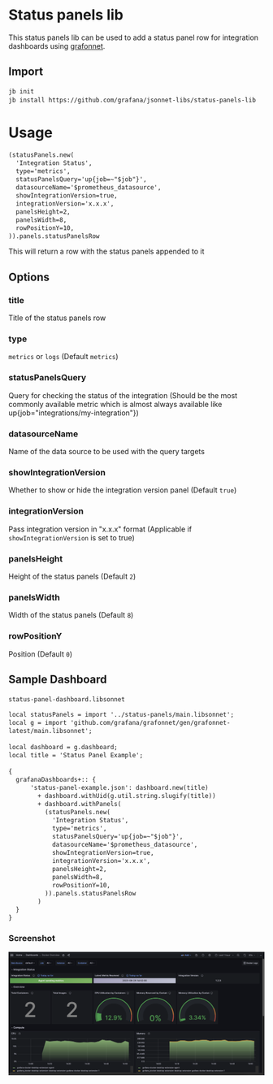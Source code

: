 # Status panels lib

This status panels lib can be used to add a status panel row for integration dashboards using [grafonnet](https://github.com/grafana/grafonnet).

## Import

```sh
jb init
jb install https://github.com/grafana/jsonnet-libs/status-panels-lib
```

# Usage

```
(statusPanels.new(
  'Integration Status',
  type='metrics',
  statusPanelsQuery='up{job=~"$job"}',
  datasourceName='$prometheus_datasource',
  showIntegrationVersion=true,
  integrationVersion='x.x.x',
  panelsHeight=2,
  panelsWidth=8,
  rowPositionY=10,
)).panels.statusPanelsRow
```

This will return a row with the status panels appended to it

## Options

### title

Title of the status panels row

### type

`metrics` or `logs` (Default `metrics`)

### statusPanelsQuery

Query for checking the status of the integration (Should be the most commonly available metric which is almost always available like up{job="integrations/my-integration"})

### datasourceName

Name of the data source to be used with the query targets

### showIntegrationVersion

Whether to show or hide the integration version panel (Default `true`)

### integrationVersion

Pass integration version in "x.x.x" format (Applicable if `showIntegrationVersion` is set to true)

### panelsHeight

Height of the status panels (Default `2`)

### panelsWidth

Width of the status panels (Default `8`)

### rowPositionY

Position (Default `0`)

## Sample Dashboard

`status-panel-dashboard.libsonnet`

```
local statusPanels = import '../status-panels/main.libsonnet';
local g = import 'github.com/grafana/grafonnet/gen/grafonnet-latest/main.libsonnet';

local dashboard = g.dashboard;
local title = 'Status Panel Example';

{
  grafanaDashboards+:: {
      'status-panel-example.json': dashboard.new(title)
        + dashboard.withUid(g.util.string.slugify(title))
        + dashboard.withPanels(
          (statusPanels.new(
            'Integration Status',
            type='metrics',
            statusPanelsQuery='up{job=~"$job"}',
            datasourceName='$prometheus_datasource',
            showIntegrationVersion=true,
            integrationVersion='x.x.x',
            panelsHeight=2,
            panelsWidth=8,
            rowPositionY=10,
          )).panels.statusPanelsRow
        )
  }
}

```

### Screenshot

![Dashboard screenshot](example/status-panel-dashboard.png?raw=true "Optional Title")
